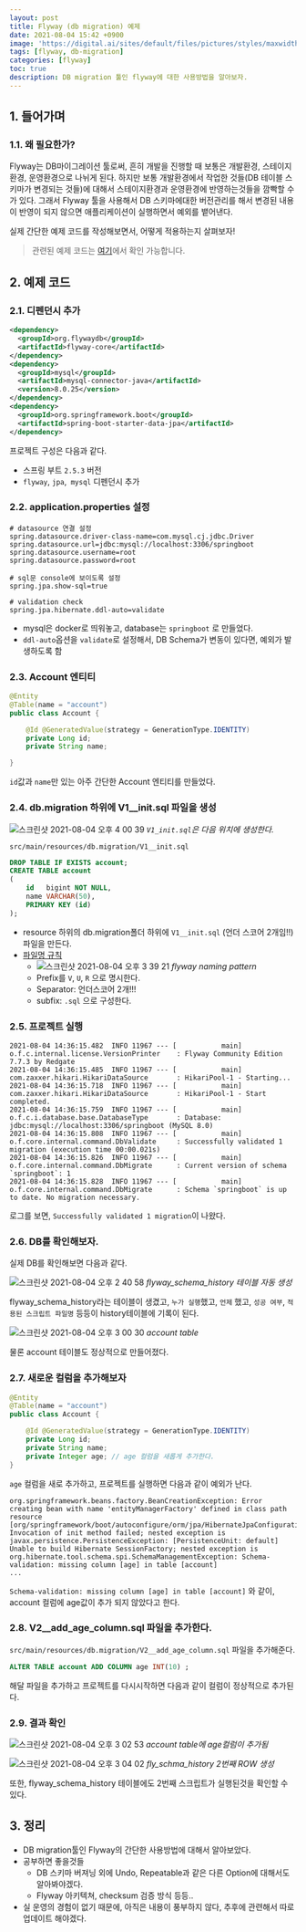 ```yaml
---
layout: post
title: Flyway (db migration) 예제
date: 2021-08-04 15:42 +0900
image: 'https://digital.ai/sites/default/files/pictures/styles/maxwidth_300/public/pt_logos/flyway.png?itok=B976zlaq'
tags: [flyway, db-migration]
categories: [flyway]
toc: true
description: DB migration 툴인 flyway에 대한 사용방법을 알아보자.
---
```


## 1. 들어가며 

### 1.1. 왜 필요한가? 
Flyway는 DB마이그레이션 툴로써, 흔히 개발을 진행할 때 보통은 개발환경, 스테이지환경, 운영환경으로 나뉘게 된다. 하지만 보통 개발환경에서 작업한 것들(DB 테이블 스키마가 변경되는 것들)에 대해서 스테이지환경과 운영환경에 반영하는것들을 깜빡할 수 가 있다. 그래서 Flyway 툴을 사용해서 DB 스키마에대한 버전관리를 해서 변경된 내용이 반영이 되지 않으면 애플리케이션이 실행하면서 예외를 뱉어낸다. 


실제 간단한 예제 코드를 작성해보면서, 어떻게 적용하는지 살펴보자! 

>  관련된 예제 코드는 [여기](https://github.com/umanking/flyway-migration-example)에서 확인 가능합니다.


## 2. 예제 코드
### 2.1. 디펜던시 추가

```xml
<dependency>
  <groupId>org.flywaydb</groupId>
  <artifactId>flyway-core</artifactId>
</dependency>
<dependency>
  <groupId>mysql</groupId>
  <artifactId>mysql-connector-java</artifactId>
  <version>8.0.25</version>
</dependency>
<dependency>
  <groupId>org.springframework.boot</groupId>
  <artifactId>spring-boot-starter-data-jpa</artifactId>
</dependency>
```

프로젝트 구성은 다음과 같다.
- 스프링 부트 `2.5.3` 버전
- `flyway`, `jpa`,` mysql` 디펜던시 추가



### 2.2. application.properties 설정

```properties
# datasource 연결 설정 
spring.datasource.driver-class-name=com.mysql.cj.jdbc.Driver
spring.datasource.url=jdbc:mysql://localhost:3306/springboot
spring.datasource.username=root
spring.datasource.password=root

# sql문 console에 보이도록 설정
spring.jpa.show-sql=true

# validation check
spring.jpa.hibernate.ddl-auto=validate
```

- mysql은 docker로 띄워놓고, database는 `springboot` 로 만들었다. 
- `ddl-auto`옵션을 `validate`로 설정해서, DB Schema가 변동이 있다면, 예외가 발생하도록 함



### 2.3. Account 엔티티

```java
@Entity
@Table(name = "account")
public class Account {

    @Id @GeneratedValue(strategy = GenerationType.IDENTITY)
    private Long id;
    private String name;

}
```

`id`값과 `name`만 있는 아주 간단한 Account 엔티티를 만들었다. 



### 2.4. db.migration 하위에 V1__init.sql 파일을 생성

![스크린샷 2021-08-04 오후 4 00 39](https://user-images.githubusercontent.com/28615416/128136306-073fdb0d-3e1f-43dd-812e-2e7264d6f3a0.png)
*`V1_init.sql`은 다음 위치에 생성한다.*

`src/main/resources/db.migration/V1__init.sql` 

```sql
DROP TABLE IF EXISTS account;
CREATE TABLE account
(
    id   bigint NOT NULL,
    name VARCHAR(50),
    PRIMARY KEY (id)
);

```

- resource 하위의 db.migration폴더 하위에 `V1__init.sql` (언더 스코어 2개임!!) 파일을 만든다. 
- [파일명 규칙](https://flywaydb.org/documentation/concepts/migrations.html#naming) 
  - ![스크린샷 2021-08-04 오후 3 39 21](https://user-images.githubusercontent.com/28615416/128133776-83efdcaf-fa47-4cb0-899e-08cfb849926f.png)
    *flyway naming pattern*
  - Prefix를 `V`, `U`, `R`  으로 명시한다. 
  - Separator: 언더스코어 2개!!!
  - subfix:  `.sql` 으로 구성한다. 



### 2.5. 프로젝트 실행 

```
2021-08-04 14:36:15.482  INFO 11967 --- [           main] o.f.c.internal.license.VersionPrinter    : Flyway Community Edition 7.7.3 by Redgate
2021-08-04 14:36:15.485  INFO 11967 --- [           main] com.zaxxer.hikari.HikariDataSource       : HikariPool-1 - Starting...
2021-08-04 14:36:15.718  INFO 11967 --- [           main] com.zaxxer.hikari.HikariDataSource       : HikariPool-1 - Start completed.
2021-08-04 14:36:15.759  INFO 11967 --- [           main] o.f.c.i.database.base.DatabaseType       : Database: jdbc:mysql://localhost:3306/springboot (MySQL 8.0)
2021-08-04 14:36:15.808  INFO 11967 --- [           main] o.f.core.internal.command.DbValidate     : Successfully validated 1 migration (execution time 00:00.021s)
2021-08-04 14:36:15.826  INFO 11967 --- [           main] o.f.core.internal.command.DbMigrate      : Current version of schema `springboot`: 1
2021-08-04 14:36:15.828  INFO 11967 --- [           main] o.f.core.internal.command.DbMigrate      : Schema `springboot` is up to date. No migration necessary.
```

로그를 보면, `Successfully validated 1 migration`이 나왔다. 



### 2.6. DB를 확인해보자.
실제 DB를 확인해보면 다음과 같다. 

![스크린샷 2021-08-04 오후 2 40 58](https://user-images.githubusercontent.com/28615416/128127972-025a231a-5871-4ef7-a59b-3821b39ccdef.png)
*flyway_schema_history 테이블 자동 생성*

flyway_schema_history라는 테이블이 생겼고, `누가 실행`했고, `언제` 했고, `성공 여부`, `적용된 스크립트 파일명` 등등이 history테이블에 기록이 된다. 



![스크린샷 2021-08-04 오후 3 00 30](https://user-images.githubusercontent.com/28615416/128129791-b2388913-9392-42ed-85b0-9d4c3cf05560.png)
*account table*

물론 account 테이블도 정상적으로 만들어졌다.



### 2.7. 새로운 컬럼을 추가해보자

```java
@Entity
@Table(name = "account")
public class Account {

    @Id @GeneratedValue(strategy = GenerationType.IDENTITY)
    private Long id;
    private String name;
    private Integer age; // age 컬럼을 새롭게 추가한다.
}
```

`age` 컬럼을 새로 추가하고, 프로젝트를 실행하면 다음과 같이 예외가 난다. 

```
org.springframework.beans.factory.BeanCreationException: Error creating bean with name 'entityManagerFactory' defined in class path resource [org/springframework/boot/autoconfigure/orm/jpa/HibernateJpaConfiguration.class]: Invocation of init method failed; nested exception is javax.persistence.PersistenceException: [PersistenceUnit: default] Unable to build Hibernate SessionFactory; nested exception is org.hibernate.tool.schema.spi.SchemaManagementException: Schema-validation: missing column [age] in table [account]
...
```

`Schema-validation: missing column [age] in table [account]`  와 같이, account 컬럼에 age값이 추가 되지 않았다고 한다. 



### 2.8. V2__add_age_column.sql 파일을 추가한다.

`src/main/resources/db.migration/V2__add_age_column.sql`  파일을 추가해준다. 

```sql
ALTER TABLE account ADD COLUMN age INT(10) ;
```
해달 파일을 추가하고 프로젝트를 다시시작하면 다음과 같이 컬럼이 정상적으로 추가된다.

### 2.9. 결과 확인

![스크린샷 2021-08-04 오후 3 02 53](https://user-images.githubusercontent.com/28615416/128130206-09e994ce-15f7-4a7f-b528-830f5a3e16ab.png)
*account table에 age컬럼이 추가됨*


![스크린샷 2021-08-04 오후 3 04 02](https://user-images.githubusercontent.com/28615416/128130210-06e0beb0-f839-4ee0-a257-1ffdc37becff.png)
*fly_schma_history 2번째 ROW 생성*

또한, flyway_schema_history 테이블에도 2번째 스크립트가 실행된것을 확인할 수 있다.

## 3. 정리 
- DB migration툴인 Flyway의 간단한 사용방법에 대해서 알아보았다. 
- 공부하면 좋을것들 
  -  DB 스키마 버져닝 외에 Undo, Repeatable과 같은 다른 Option에 대해서도 알아봐야겠다.
  -  Flyway 아키텍쳐, checksum 검증 방식 등등.. 
- 실 운영의 경험이 없기 때문에, 아직은 내용이 풍부하지 않다, 추후에 관련해서 따로 업데이트 해야겠다.